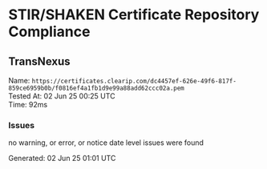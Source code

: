 # STIR/SHAKEN Certificate Repository Compliance

## TransNexus

Name: `https://certificates.clearip.com/dc4457ef-626e-49f6-817f-859ce6959b0b/f0816ef4a1fb1d9e99a88add62ccc02a.pem`\
Tested At: 02 Jun 25 00:25 UTC\
Time: 92ms

### Issues

no warning, or error, or notice date level issues were found

Generated: 02 Jun 25 01:01 UTC